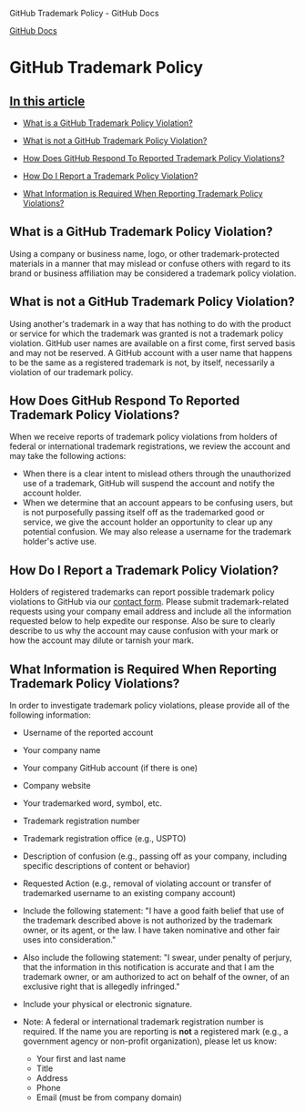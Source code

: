 GitHub Trademark Policy - GitHub Docs

[](/en)[GitHub Docs](/en)

GitHub Trademark Policy
==========

[In this article](/github/site-policy/github-trademark-policy#in-this-article)
----------

* [What is a GitHub Trademark Policy Violation?](#what-is-a-github-trademark-policy-violation)

* [What is not a GitHub Trademark Policy Violation?](#what-is-not-a-github-trademark-policy-violation)

* [How Does GitHub Respond To Reported Trademark Policy Violations?](#how-does-github-respond-to-reported-trademark-policy-violations)

* [How Do I Report a Trademark Policy Violation?](#how-do-i-report-a-trademark-policy-violation)

* [What Information is Required When Reporting Trademark Policy Violations?](#what-information-is-required-when-reporting-trademark-policy-violations)

[](#what-is-a-github-trademark-policy-violation)What is a GitHub Trademark Policy Violation?
----------

Using a company or business name, logo, or other trademark-protected materials in a manner that may mislead or confuse others with regard to its brand or business affiliation may be considered a trademark policy violation.

[](#what-is-not-a-github-trademark-policy-violation)What is not a GitHub Trademark Policy Violation?
----------

Using another's trademark in a way that has nothing to do with the product or service for which the trademark was granted is not a trademark policy violation. GitHub user names are available on a first come, first served basis and may not be reserved. A GitHub account with a user name that happens to be the same as a registered trademark is not, by itself, necessarily a violation of our trademark policy.

[](#how-does-github-respond-to-reported-trademark-policy-violations)How Does GitHub Respond To Reported Trademark Policy Violations?
----------

When we receive reports of trademark policy violations from holders of federal or international trademark registrations, we review the account and may take the following actions:

* When there is a clear intent to mislead others through the unauthorized use of a trademark, GitHub will suspend the account and notify the account holder.
* When we determine that an account appears to be confusing users, but is not purposefully passing itself off as the trademarked good or service, we give the account holder an opportunity to clear up any potential confusion. We may also release a username for the trademark holder's active use.

[](#how-do-i-report-a-trademark-policy-violation)How Do I Report a Trademark Policy Violation?
----------

Holders of registered trademarks can report possible trademark policy violations to GitHub via our [contact form](https://support.github.com/contact?tags=docs-trademark). Please submit trademark-related requests using your company email address and include all the information requested below to help expedite our response. Also be sure to clearly describe to us why the account may cause confusion with your mark or how the account may dilute or tarnish your mark.

[](#what-information-is-required-when-reporting-trademark-policy-violations)What Information is Required When Reporting Trademark Policy Violations?
----------

In order to investigate trademark policy violations, please provide all of the following information:

* Username of the reported account

* Your company name

* Your company GitHub account (if there is one)

* Company website

* Your trademarked word, symbol, etc.

* Trademark registration number

* Trademark registration office (e.g., USPTO)

* Description of confusion (e.g., passing off as your company, including specific descriptions of content or behavior)

* Requested Action (e.g., removal of violating account or transfer of trademarked username to an existing company account)

* Include the following statement: "I have a good faith belief that use of the trademark described above is not authorized by the trademark owner, or its agent, or the law. I have taken nominative and other fair uses into consideration."

* Also include the following statement: "I swear, under penalty of perjury, that the information in this notification is accurate and that I am the trademark owner, or am authorized to act on behalf of the owner, of an exclusive right that is allegedly infringed."

* Include your physical or electronic signature.

* Note: A federal or international trademark registration number is required. If the name you are reporting is **not** a registered mark (e.g., a government agency or non-profit organization), please let us know:

  * Your first and last name
  * Title
  * Address
  * Phone
  * Email (must be from company domain)
